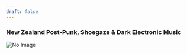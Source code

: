 ```yaml
---
draft: false
---
```


### New Zealand Post-Punk, Shoegaze & Dark Electronic Music 

![No Image](/images/logo.jpg)




